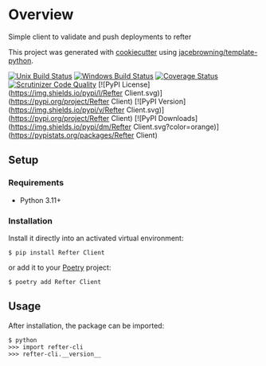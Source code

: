 # Overview

Simple client to validate and push deployments to refter

This project was generated with [cookiecutter](https://github.com/audreyr/cookiecutter) using [jacebrowning/template-python](https://github.com/jacebrowning/template-python).

[![Unix Build Status](https://img.shields.io/github/actions/workflow/status/henriblancke/refter-cli/main.yml?branch=main&label=linux)](https://github.com/henriblancke/refter-cli/actions)
[![Windows Build Status](https://img.shields.io/appveyor/ci/henriblancke/refter-cli.svg?label=windows)](https://ci.appveyor.com/project/henriblancke/refter-cli)
[![Coverage Status](https://img.shields.io/codecov/c/gh/henriblancke/refter-cli)](https://codecov.io/gh/henriblancke/refter-cli)
[![Scrutinizer Code Quality](https://img.shields.io/scrutinizer/g/henriblancke/refter-cli.svg)](https://scrutinizer-ci.com/g/henriblancke/refter-cli)
[![PyPI License](https://img.shields.io/pypi/l/Refter Client.svg)](https://pypi.org/project/Refter Client)
[![PyPI Version](https://img.shields.io/pypi/v/Refter Client.svg)](https://pypi.org/project/Refter Client)
[![PyPI Downloads](https://img.shields.io/pypi/dm/Refter Client.svg?color=orange)](https://pypistats.org/packages/Refter Client)

## Setup

### Requirements

* Python 3.11+

### Installation

Install it directly into an activated virtual environment:

```text
$ pip install Refter Client
```

or add it to your [Poetry](https://poetry.eustace.io/) project:

```text
$ poetry add Refter Client
```

## Usage

After installation, the package can be imported:

```text
$ python
>>> import refter-cli
>>> refter-cli.__version__
```
